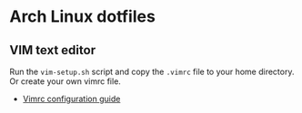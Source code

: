 # Arch Linux dotfiles

## VIM text editor

Run the `vim-setup.sh` script and copy the `.vimrc` file to your home directory. Or create your own vimrc file.

- [Vimrc configuration guide](https://www.freecodecamp.org/news/vimrc-configuration-guide-customize-your-vim-editor/)
